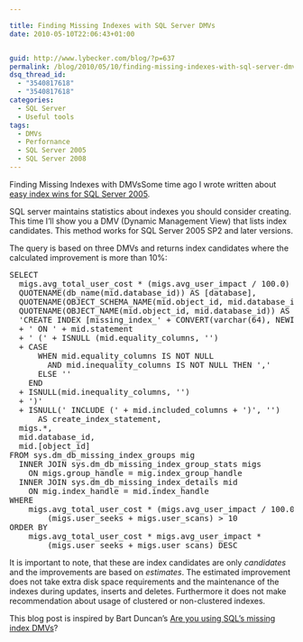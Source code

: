 ```yaml
---

title: Finding Missing Indexes with SQL Server DMVs
date: 2010-05-10T22:06:43+01:00


guid: http://www.lybecker.com/blog/?p=637
permalink: /blog/2010/05/10/finding-missing-indexes-with-sql-server-dmvs/
dsq_thread_id:
  - "3540817618"
  - "3540817618"
categories:
  - SQL Server
  - Useful tools
tags:
  - DMVs
  - Perfornance
  - SQL Server 2005
  - SQL Server 2008
---
```

Finding Missing Indexes with DMVsSome time ago I wrote written about [easy index wins for SQL Server 2005](http://www.lybecker.com/blog/2008/12/01/easy-win-index-candidates-on-sql-server-2005/ "Anders Lybeckers Weblog - Easy win – index candidates on SQL Server 2005").

SQL server maintains statistics about indexes you should consider creating. This time I’ll show you a DMV (Dynamic Management View) that lists index candidates. This method works for SQL Server 2005 SP2 and later versions.

The query is based on three DMVs and returns index candidates where the calculated improvement is more than 10%:

<pre class="brush: sql; title: ; notranslate" title="">SELECT
  migs.avg_total_user_cost * (migs.avg_user_impact / 100.0) * (migs.user_seeks + migs.user_scans) AS improvement_measure_pct,
  QUOTENAME(db_name(mid.database_id)) AS [database],
  QUOTENAME(OBJECT_SCHEMA_NAME(mid.object_id, mid.database_id)) AS [schema],
  QUOTENAME(OBJECT_NAME(mid.object_id, mid.database_id)) AS [table],
  'CREATE INDEX [missing_index_' + CONVERT(varchar(64), NEWID()) + ']'
  + ' ON ' + mid.statement
  + ' (' + ISNULL (mid.equality_columns, '')
  + CASE
      WHEN mid.equality_columns IS NOT NULL
	    AND mid.inequality_columns IS NOT NULL THEN ','
      ELSE ''
    END
  + ISNULL(mid.inequality_columns, '')
  + ')'
  + ISNULL(' INCLUDE (' + mid.included_columns + ')', '')
	  AS create_index_statement,
  migs.*,
  mid.database_id,
  mid.[object_id]
FROM sys.dm_db_missing_index_groups mig
  INNER JOIN sys.dm_db_missing_index_group_stats migs
	ON migs.group_handle = mig.index_group_handle
  INNER JOIN sys.dm_db_missing_index_details mid
	ON mig.index_handle = mid.index_handle
WHERE
	migs.avg_total_user_cost * (migs.avg_user_impact / 100.0) *
		(migs.user_seeks + migs.user_scans) &gt; 10
ORDER BY
	migs.avg_total_user_cost * migs.avg_user_impact *
		(migs.user_seeks + migs.user_scans) DESC
</pre>

It is important to note, that these are index candidates are only _candidates_ and the improvements are based on _estimates_. The estimated improvement does not take extra disk space requirements and the maintenance of the indexes during updates, inserts and deletes. Furthermore it does not make recommendation about usage of clustered or non-clustered indexes.

This blog post is inspired by Bart Duncan&#8217;s [Are you using SQL&#8217;s missing index DMVs](http://blogs.msdn.com/bartd/archive/2007/07/19/are-you-using-sql-s-missing-index-dmvs.aspx "Bart Duncan's SQL WebLog")?
